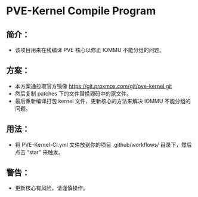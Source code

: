 # PVE-Kernel Compile Program

## 简介：
- 该项目用来在线编译 PVE 核心以修正 IOMMU 不能分组的问题。

## 方案：
- 本方案通拉取官方镜像 https://git.proxmox.com/git/pve-kernel.git
- 然后复制 patches 下的文件替换源码中的原文件。
- 最后重新编译打包 kernel 文件，更新核心的方法来解决 IOMMU 不能分组的问题。

## 用法：
- 将 PVE-Kernel-CI.yml 文件放到你的项目 .github/workflows/ 目录下，然后点击 “star” 来触发。

## 警告：
- 更新核心有风险，请谨慎操作。
